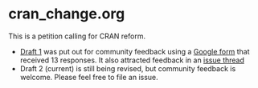 # cran_change.org

This is a petition calling for CRAN reform.


* [Draft 1](https://github.com/cranchange/cran_change.org/tree/e0352a4be5f8e211d1bd4cc6cbb25e36aa3e3f2b) was put out for community feedback using a [Google form](https://forms.gle/iS5UFnv3yTtW6Dzg9) that received 13 responses. It also attracted feedback in an [issue thread](https://github.com/cranchange/cran_change.org/issues/19)
* Draft 2 (current) is still being revised, but community feedback is welcome. Please feel free to file an issue.
